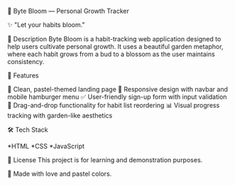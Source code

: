🌸 Byte Bloom — Personal Growth Tracker

✨ "Let your habits bloom."

📜 Description
Byte Bloom is a habit-tracking web application designed to help users cultivate personal growth. It uses a beautiful garden metaphor, where each habit grows from a bud to a blossom as the user maintains consistency.

🚀 Features

🌿 Clean, pastel-themed landing page
📱 Responsive design with navbar and mobile hamburger menu
✅ User-friendly sign-up form with input validation
🔄 Drag-and-drop functionality for habit list reordering
📊 Visual progress tracking with garden-like aesthetics

🛠️ Tech Stack

*HTML
*CSS 
*JavaScript 

📜 License
This project is for learning and demonstration purposes.

💖 Made with love and pastel colors.
